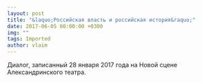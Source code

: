 ```yaml
---
layout: post
title: "&laquo;Российская власть и российская история&raquo;"
date: 2017-06-05 00:00:00 +0300
img: ""
tags: Imported
author: vlaim
---
```


Диалог, записанный 28 января 2017 года на Новой сцене Александринского театра.